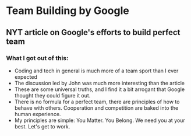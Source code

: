 # Team Building by Google

## NYT article on Google's efforts to build perfect team

### What I got out of this:

- Coding and tech in general is much more of a team sport than I ever expected
- The discussion led by John was much more interesting than the article
- These are some universal truths, and I find it a bit arrogant that Google thought they could figure it out. 
- There is no formula for a perfect team, there are principles of how to behave with others. Cooperation and competition are baked into the human experience. 
- My principles are simple: You Matter. You Belong. We need you at your best. Let's get to work. 

